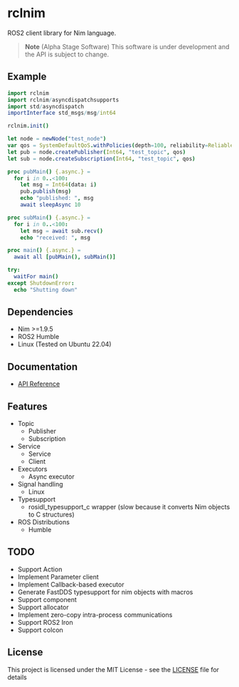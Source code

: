 # rclnim

ROS2 client library for Nim language.
> **Note** (Alpha Stage Software) This software is under development and the API is subject to change.

## Example

```nim
import rclnim
import rclnim/asyncdispatchsupports
import std/asyncdispatch
importInterface std_msgs/msg/int64

rclnim.init()

let node = newNode("test_node")
var qos = SystemDefaultQoS.withPolicies(depth=100, reliability=Reliable)
let pub = node.createPublisher(Int64, "test_topic", qos)
let sub = node.createSubscription(Int64, "test_topic", qos)

proc pubMain() {.async.} =
  for i in 0..<100:
    let msg = Int64(data: i)
    pub.publish(msg)
    echo "published: ", msg
    await sleepAsync 10

proc subMain() {.async.} =
  for i in 0..<100:
    let msg = await sub.recv()
    echo "received: ", msg

proc main() {.async.} =
  await all [pubMain(), subMain()]

try:
  waitFor main()
except ShutdownError:
  echo "Shutting down"
```

## Dependencies

* Nim >=1.9.5
* ROS2 Humble
* Linux (Tested on Ubuntu 22.04)
## Documentation
* [API Reference](https://pylgos.github.io/rclnim/)

## Features

- Topic
  - Publisher
  - Subscription
- Service
  - Service
  - Client
- Executors
  - Async executor
- Signal handling
  - Linux
- Typesupport
  - rosidl_typesupport_c wrapper (slow because it converts Nim objects to C structures)
- ROS Distributions
  - Humble

## TODO
- Support Action
- Implement Parameter client
- Implement Callback-based executor
- Generate FastDDS typesupport for nim objects with macros
- Support component
- Support allocator
- Implement zero-copy intra-process communications
- Support ROS2 Iron
- Support colcon

## License

This project is licensed under the MIT License - see the [LICENSE](./LICENSE) file for details
